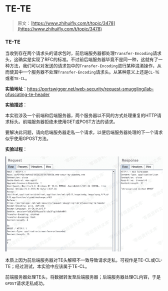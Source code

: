 # TE-TE

> 原文：[https://www.zhihuifly.com/t/topic/3478](https://www.zhihuifly.com/t/topic/3478)

### TE-TE

当收到存在两个请求头的请求包时，前后端服务器都处理`Transfer-Encoding`请求头，这确实是实现了RFC的标准。不过前后端服务器毕竟不是同一种，这就有了一种方法，我们可以对发送的请求包中的`Transfer-Encoding`进行某种混淆操作，从而使其中一个服务器不处理`Transfer-Encoding`请求头。从某种意义上还是`CL-TE`或者`TE-CL`。

**实验地址**：https://portswigger.net/web-security/request-smuggling/lab-ofuscating-te-header

**实验描述**：

本实验涉及一个前端和后端服务器，两个服务器以不同的方式处理重复的HTTP请求标头。前端服务器拒绝未使用GET或POST方法的请求。

要解决此问题，请向后端服务器走私一个请求，以便后端服务器处理的下一个请求似乎使用GPOST方法。

**实验过程**：

![image](img/fa06a9edcf70f825f703cb3944442056.png)

本质上因为前后端服务器对TE头解释不一致导致请求走私，可视作是TE-CL或CL-TE；经过测试，本实验中应该属于TE-CL。

前端服务器处理TE头，将数据转发至后端服务器；后端服务器处理CL内容，于是`GPOST`请求走私成功。